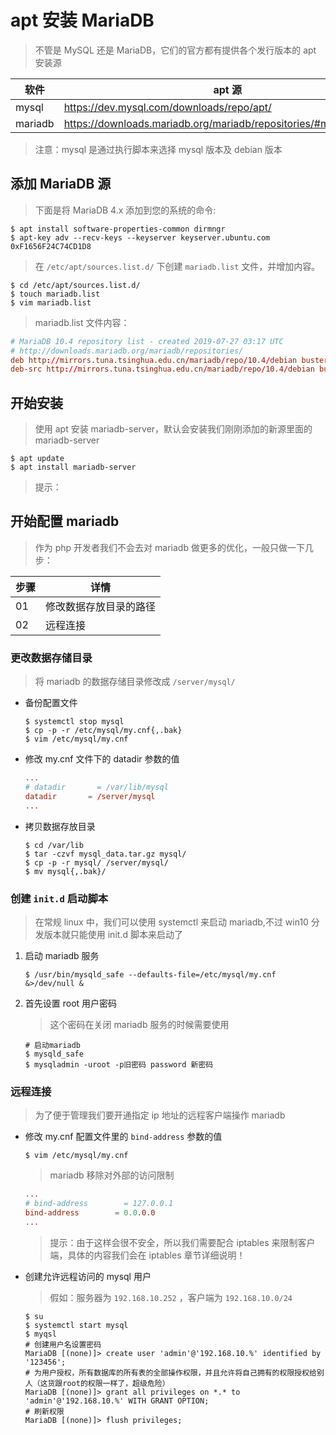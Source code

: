 # apt 安装 MariaDB

> 不管是 MySQL 还是 MariaDB，它们的官方都有提供各个发行版本的 apt 安装源

| 软件    | apt 源                                                             |
| ------- | ------------------------------------------------------------------ |
| mysql   | https://dev.mysql.com/downloads/repo/apt/                          |
| mariadb | https://downloads.mariadb.org/mariadb/repositories/#mirror=neusoft |

> 注意：mysql 是通过执行脚本来选择 mysql 版本及 debian 版本

## 添加 MariaDB 源

> 下面是将 MariaDB 4.x 添加到您的系统的命令:

```shell
$ apt install software-properties-common dirmngr
$ apt-key adv --recv-keys --keyserver keyserver.ubuntu.com 0xF1656F24C74CD1D8
```

> 在 `/etc/apt/sources.list.d/` 下创建 `mariadb.list` 文件，并增加内容。

```shell
$ cd /etc/apt/sources.list.d/
$ touch mariadb.list
$ vim mariadb.list
```

> mariadb.list 文件内容：

```conf
# MariaDB 10.4 repository list - created 2019-07-27 03:17 UTC
# http://downloads.mariadb.org/mariadb/repositories/
deb http://mirrors.tuna.tsinghua.edu.cn/mariadb/repo/10.4/debian buster main
deb-src http://mirrors.tuna.tsinghua.edu.cn/mariadb/repo/10.4/debian buster main
```

## 开始安装

> 使用 apt 安装 mariadb-server，默认会安装我们刚刚添加的新源里面的 mariadb-server

```shell
$ apt update
$ apt install mariadb-server
```

> 提示：

## 开始配置 mariadb

> 作为 php 开发者我们不会去对 mariadb 做更多的优化，一般只做一下几步：

| 步骤 | 详情                   |
| ---- | ---------------------- |
| 01   | 修改数据存放目录的路径 |
| 02   | 远程连接               |

### 更改数据存储目录

> 将 mariadb 的数据存储目录修改成 `/server/mysql/`

- 备份配置文件

  ```shell
  $ systemctl stop mysql
  $ cp -p -r /etc/mysql/my.cnf{,.bak}
  $ vim /etc/mysql/my.cnf
  ```

- 修改 my.cnf 文件下的 datadir 参数的值

  ```cnf
  ...
  # datadir       = /var/lib/mysql
  datadir       = /server/mysql
  ...
  ```

- 拷贝数据存放目录

  ```shell
  $ cd /var/lib
  $ tar -czvf mysql_data.tar.gz mysql/
  $ cp -p -r mysql/ /server/mysql/
  $ mv mysql{,.bak}/
  ```

### 创建 `init.d` 启动脚本

> 在常规 linux 中，我们可以使用 systemctl 来启动 mariadb,不过 win10 分发版本就只能使用 init.d 脚本来启动了

1. 启动 mariadb 服务

    ```shell
    $ /usr/bin/mysqld_safe --defaults-file=/etc/mysql/my.cnf &>/dev/null &
    ```

2. 首先设置 root 用户密码

   > 这个密码在关闭 mariadb 服务的时候需要使用

    ```shell
    # 启动mariadb
    $ mysqld_safe
    $ mysqladmin -uroot -p旧密码 password 新密码
    ```


### 远程连接

> 为了便于管理我们要开通指定 ip 地址的远程客户端操作 mariadb

- 修改 my.cnf 配置文件里的 `bind-address` 参数的值

  ```shell
  $ vim /etc/mysql/my.cnf
  ```

  > mariadb 移除对外部的访问限制

  ```cnf
  ...
  # bind-address        = 127.0.0.1
  bind-address        = 0.0.0.0
  ...
  ```

  > 提示：由于这样会很不安全，所以我们需要配合 iptables 来限制客户端，具体的内容我们会在 iptables 章节详细说明！

- 创建允许远程访问的 mysql 用户

  > 假如：服务器为 `192.168.10.252` ，客户端为 `192.168.10.0/24`

  ```shell
  $ su
  $ systemctl start mysql
  $ myqsl
  # 创建用户名设置密码
  MariaDB [(none)]> create user 'admin'@'192.168.10.%' identified by '123456';
  # 为用户授权，所有数据库的所有表的全部操作权限，并且允许将自己拥有的权限授权给别人（这货跟root的权限一样了，超级危险）
  MariaDB [(none)]> grant all privileges on *.* to 'admin'@'192.168.10.%' WITH GRANT OPTION;
  # 刷新权限
  MariaDB [(none)]> flush privileges;
  ```
